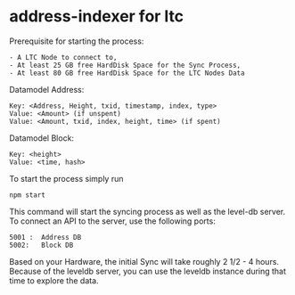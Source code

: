 # address-indexer for ltc

Prerequisite for starting the process:

```
- A LTC Node to connect to,
- At least 25 GB free HardDisk Space for the Sync Process,
- At least 80 GB free HardDisk Space for the LTC Nodes Data
```

Datamodel Address:
```
Key: <Address, Height, txid, timestamp, index, type> 
Value: <Amount> (if unspent)
Value: <Amount, txid, index, height, time> (if spent)
```
Datamodel Block:
```
Key: <height> 
Value: <time, hash> 
```


To start the process simply run 

```
npm start
```

This command will start the syncing process as well as the level-db server. To connect an API to the server, use the following ports:


```
5001 :  Address DB
5002:   Block DB
```

Based on your Hardware, the initial Sync will take roughly 2 1/2 -  4 hours. Because of the leveldb server, you can use the leveldb instance during that time to explore the data. 
